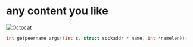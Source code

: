 # any content you like
![Octocat](https://octodex.github.com/images/original.png)
``` c
int getpeername args((int s, struct sockaddr * name, int *namelen));
```
